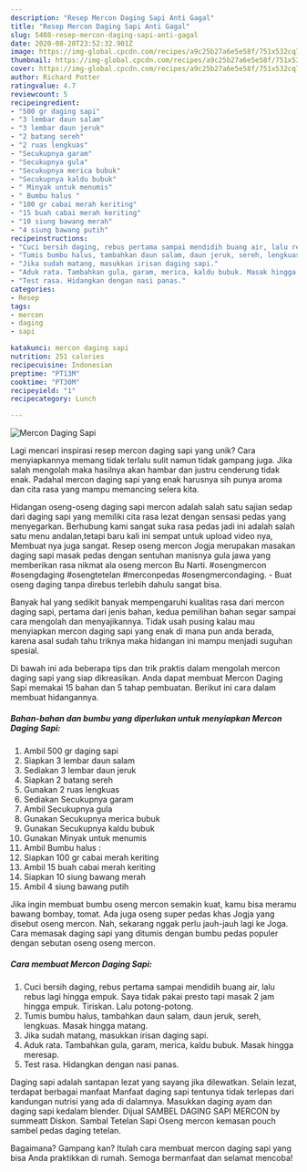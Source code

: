 ```yaml
---
description: "Resep Mercon Daging Sapi Anti Gagal"
title: "Resep Mercon Daging Sapi Anti Gagal"
slug: 5408-resep-mercon-daging-sapi-anti-gagal
date: 2020-08-20T23:52:32.901Z
image: https://img-global.cpcdn.com/recipes/a9c25b27a6e5e58f/751x532cq70/mercon-daging-sapi-foto-resep-utama.jpg
thumbnail: https://img-global.cpcdn.com/recipes/a9c25b27a6e5e58f/751x532cq70/mercon-daging-sapi-foto-resep-utama.jpg
cover: https://img-global.cpcdn.com/recipes/a9c25b27a6e5e58f/751x532cq70/mercon-daging-sapi-foto-resep-utama.jpg
author: Richard Potter
ratingvalue: 4.7
reviewcount: 5
recipeingredient:
- "500 gr daging sapi"
- "3 lembar daun salam"
- "3 lembar daun jeruk"
- "2 batang sereh"
- "2 ruas lengkuas"
- "Secukupnya garam"
- "Secukupnya gula"
- "Secukupnya merica bubuk"
- "Secukupnya kaldu bubuk"
- " Minyak untuk menumis"
- " Bumbu halus "
- "100 gr cabai merah keriting"
- "15 buah cabai merah keriting"
- "10 siung bawang merah"
- "4 siung bawang putih"
recipeinstructions:
- "Cuci bersih daging, rebus pertama sampai mendidih buang air, lalu rebus lagi hingga empuk. Saya tidak pakai presto tapi masak 2 jam hingga empuk. Tiriskan. Lalu potong-potong."
- "Tumis bumbu halus, tambahkan daun salam, daun jeruk, sereh, lengkuas. Masak hingga matang."
- "Jika sudah matang, masukkan irisan daging sapi."
- "Aduk rata. Tambahkan gula, garam, merica, kaldu bubuk. Masak hingga meresap."
- "Test rasa. Hidangkan dengan nasi panas."
categories:
- Resep
tags:
- mercon
- daging
- sapi

katakunci: mercon daging sapi 
nutrition: 251 calories
recipecuisine: Indonesian
preptime: "PT13M"
cooktime: "PT30M"
recipeyield: "1"
recipecategory: Lunch

---
```



![Mercon Daging Sapi](https://img-global.cpcdn.com/recipes/a9c25b27a6e5e58f/751x532cq70/mercon-daging-sapi-foto-resep-utama.jpg)

Lagi mencari inspirasi resep mercon daging sapi yang unik? Cara menyiapkannya memang tidak terlalu sulit namun tidak gampang juga. Jika salah mengolah maka hasilnya akan hambar dan justru cenderung tidak enak. Padahal mercon daging sapi yang enak harusnya sih punya aroma dan cita rasa yang mampu memancing selera kita.

Hidangan oseng-oseng daging sapi mercon adalah salah satu sajian sedap dari daging sapi yang memiliki cita rasa lezat dengan sensasi pedas yang menyegarkan. Berhubung kami sangat suka rasa pedas jadi ini adalah salah satu menu andalan,tetapi baru kali ini sempat untuk upload video nya, Membuat nya juga sangat. Resep oseng mercon Jogja merupakan masakan daging sapi masak pedas dengan sentuhan manisnya gula jawa yang memberikan rasa nikmat ala oseng mercon Bu Narti. #osengmercon #osengdaging #osengtetelan #merconpedas #osengmercondaging. - Buat oseng daging tanpa direbus terlebih dahulu sangat bisa.

Banyak hal yang sedikit banyak mempengaruhi kualitas rasa dari mercon daging sapi, pertama dari jenis bahan, kedua pemilihan bahan segar sampai cara mengolah dan menyajikannya. Tidak usah pusing kalau mau menyiapkan mercon daging sapi yang enak di mana pun anda berada, karena asal sudah tahu triknya maka hidangan ini mampu menjadi suguhan spesial.


Di bawah ini ada beberapa tips dan trik praktis dalam mengolah mercon daging sapi yang siap dikreasikan. Anda dapat membuat Mercon Daging Sapi memakai 15 bahan dan 5 tahap pembuatan. Berikut ini cara dalam membuat hidangannya.

<!--inarticleads1-->

##### Bahan-bahan dan bumbu yang diperlukan untuk menyiapkan Mercon Daging Sapi:

1. Ambil 500 gr daging sapi
1. Siapkan 3 lembar daun salam
1. Sediakan 3 lembar daun jeruk
1. Siapkan 2 batang sereh
1. Gunakan 2 ruas lengkuas
1. Sediakan Secukupnya garam
1. Ambil Secukupnya gula
1. Gunakan Secukupnya merica bubuk
1. Gunakan Secukupnya kaldu bubuk
1. Gunakan  Minyak untuk menumis
1. Ambil  Bumbu halus :
1. Siapkan 100 gr cabai merah keriting
1. Ambil 15 buah cabai merah keriting
1. Siapkan 10 siung bawang merah
1. Ambil 4 siung bawang putih


Jika ingin membuat bumbu oseng mercon semakin kuat, kamu bisa meramu bawang bombay, tomat. Ada juga oseng super pedas khas Jogja yang disebut oseng mercon. Nah, sekarang nggak perlu jauh-jauh lagi ke Joga. Cara memasak daging sapi yang ditumis dengan bumbu pedas populer dengan sebutan oseng oseng mercon. 

<!--inarticleads2-->

##### Cara membuat Mercon Daging Sapi:

1. Cuci bersih daging, rebus pertama sampai mendidih buang air, lalu rebus lagi hingga empuk. Saya tidak pakai presto tapi masak 2 jam hingga empuk. Tiriskan. Lalu potong-potong.
1. Tumis bumbu halus, tambahkan daun salam, daun jeruk, sereh, lengkuas. Masak hingga matang.
1. Jika sudah matang, masukkan irisan daging sapi.
1. Aduk rata. Tambahkan gula, garam, merica, kaldu bubuk. Masak hingga meresap.
1. Test rasa. Hidangkan dengan nasi panas.


Daging sapi adalah santapan lezat yang sayang jika dilewatkan. Selain lezat, terdapat berbagai manfaat Manfaat daging sapi tentunya tidak terlepas dari kandungan nutrisi yang ada di dalamnya. Masukkan daging ayam dan daging sapi kedalam blender. Dijual SAMBEL DAGING SAPI MERCON by summeatt Diskon. Sambal Tetelan Sapi Oseng mercon kemasan pouch sambel pedas daging tetelan. 

Bagaimana? Gampang kan? Itulah cara membuat mercon daging sapi yang bisa Anda praktikkan di rumah. Semoga bermanfaat dan selamat mencoba!
